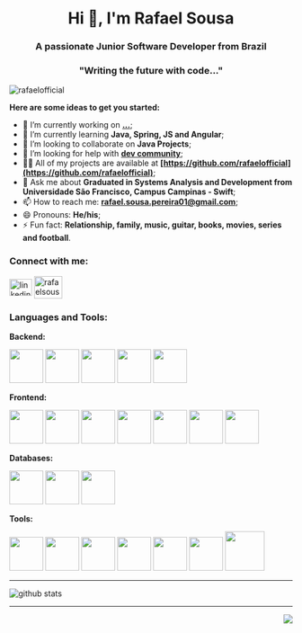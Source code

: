 <h1 align="center">Hi 👋, I'm Rafael Sousa</h1>
<h3 align="center">A passionate Junior Software Developer from Brazil</h3>
<h3 align="center"> "Writing the future with code..."</h3>

<p align="left"> <img src="https://komarev.com/ghpvc/?username=rafaelofficial22&label=Profile%20views&color=0e75b6&style=flat" alt="rafaelofficial" /> </p>

**Here are some ideas to get you started:**

- 🔭 I’m currently working on **[...](https://www.linkedin.com/in/rafaelofficial/)**;
- 🌱 I’m currently learning **Java, Spring, JS and Angular**;
- 👯 I’m looking to collaborate on **Java Projects**;
- 🤔 I’m looking for help with **[dev community](https://dev.to/)**;
- 👨‍💻 All of my projects are available at **[https://github.com/rafaelofficial](https://github.com/rafaelofficial)**;
- 💬 Ask me about **Graduated in Systems Analysis and Development from Universidade São Francisco, Campus Campinas - Swift**;
- 📫 How to reach me: **rafael.sousa.pereira01@gmail.com**;
- 😄 Pronouns: **He/his**;
- ⚡ Fun fact: **Relationship, family, music, guitar, books, movies, series and football**.

<h3 align="left">Connect with me:</h3>
<p align="left"> 
  <a href="https://www.linkedin.com/in/rafaelofficial/" target="blank"><img align="center" src="https://cdn.jsdelivr.net/gh/devicons/devicon/icons/linkedin/linkedin-original.svg" alt="linkedin-rafaelofficial" height="30" width="40" /></a>
  <a href="https://instagram.com/rafaelsousa.dev" target="blank"><img align="center" src="https://www.logo.wine/a/logo/Instagram/Instagram-Logo.wine.svg" alt="rafaelsousa.dev" height="40" width="50" /></a>
  
  <h3 align="left">Languages and Tools:</h3>
  <strong>Backend:</strong>
  <p>
  <img width="60" height="60" src="https://cdn.jsdelivr.net/gh/devicons/devicon/icons/java/java-original.svg" />
  <img width="60" height="60" src="https://cdn.jsdelivr.net/gh/devicons/devicon/icons/python/python-original.svg" />
  <img width="60" height="60" src="https://cdn.jsdelivr.net/gh/devicons/devicon/icons/typescript/typescript-original.svg" />
  <img width="60" height="60" src="https://cdn.jsdelivr.net/gh/devicons/devicon/icons/spring/spring-original.svg" />
  <img width="60" height="60" src="https://cdn.jsdelivr.net/gh/devicons/devicon/icons/nodejs/nodejs-original.svg" />
  </p>
  
  <strong>Frontend:</strong>
  <p>
  <img width="60" height="60" src="https://cdn.jsdelivr.net/gh/devicons/devicon/icons/javascript/javascript-plain.svg" />
  <img width="60" height="60" src="https://cdn.jsdelivr.net/gh/devicons/devicon/icons/html5/html5-plain.svg" />
  <img width="60" height="60" src="https://cdn.jsdelivr.net/gh/devicons/devicon/icons/css3/css3-plain.svg" />
  <img width="60" height="60" src="https://cdn.jsdelivr.net/gh/devicons/devicon/icons/jquery/jquery-original.svg" />
  <img width="60" height="60" src="https://cdn.jsdelivr.net/gh/devicons/devicon/icons/bootstrap/bootstrap-plain.svg" />
  <img width="60" height="60" src="https://cdn.jsdelivr.net/gh/devicons/devicon/icons/angularjs/angularjs-plain.svg" />
  <img width="60" height="60" src="https://cdn.jsdelivr.net/gh/devicons/devicon/icons/react/react-original.svg" />
  </p>
  
  <strong>Databases:</strong>
  <p>
  <img width="60" height="60" src="https://cdn.jsdelivr.net/gh/devicons/devicon/icons/mysql/mysql-original.svg" /> 
  <img width="60" height="60" src="https://cdn.jsdelivr.net/gh/devicons/devicon/icons/postgresql/postgresql-original.svg" />
  <img width="60" height="60" src="https://cdn.jsdelivr.net/gh/devicons/devicon/icons/oracle/oracle-original.svg" />
  </p>
  
  <strong>Tools:</strong>
  <p>
  <img width="60" height="60" src="https://cdn.jsdelivr.net/gh/devicons/devicon/icons/windows8/windows8-original.svg" />
  <img width="60" height="60" src="https://cdn.jsdelivr.net/gh/devicons/devicon/icons/linux/linux-original.svg" />
  <img width="60" height="60" src="https://cdn.jsdelivr.net/gh/devicons/devicon/icons/git/git-original.svg" />
  <img width="60" height="60" src="https://cdn.jsdelivr.net/gh/devicons/devicon/icons/vscode/vscode-original.svg" />
  <img width="60" height="60" src="https://seekicon.com/free-icon-download/eclipse_2.svg" />
  <img width="60" height="60" src="https://upload.wikimedia.org/wikipedia/commons/9/9c/IntelliJ_IDEA_Icon.svg" />
  <img width="70" height="70" src="https://cdn.jsdelivr.net/gh/devicons/devicon/icons/docker/docker-original.svg"" />
  </p><hr>
                                                                                                                  
  <!-- Github Stats -->
  <!-- <img align="right" src="https://github-readme-stats.vercel.app/api/top-langs/?username=rafaelofficial&layout=compact&theme=github_dark" alt="github stats/> -->           
  <img align="center" src="https://github-readme-stats.vercel.app/api?username=rafaelofficial&show_icons=true&include_all_commits=true&theme=github_dark&count_private=true&layout=compact"   alt="github stats"/>
  <hr>
  <img align="right" src="https://img.shields.io/badge/Made%20with-Markdown-1f425f.svg?style=for-the-badge">
